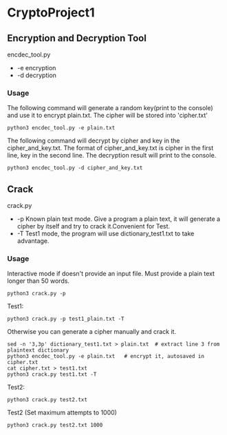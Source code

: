 # CryptoProject1

## Encryption and Decryption Tool
encdec_tool.py
+ -e encryption
+ -d decryption

### Usage
The following command will generate a random key(print to the console) and use it to encrypt plain.txt. The cipher will be stored into 'cipher.txt'
```
python3 encdec_tool.py -e plain.txt  
```

The following command will decrypt by cipher and key in the cipher_and_key.txt. The format of cipher_and_key.txt is cipher in the first line, key in the second line. The decryption result will print to the console.
```
python3 encdec_tool.py -d cipher_and_key.txt
```

## Crack
crack.py
+ -p Known plain text mode. Give a program a plain text, it will generate a cipher by itself and try to crack it.Convenient for Test.
+ -T Test1 mode, the program will use dictionary_test1.txt to take advantage.

### Usage
Interactive mode if doesn't provide an input file. Must provide a plain text longer than 50 words.
```
python3 crack.py -p
```
Test1: 
```
python3 crack.py -p test1_plain.txt -T
```
Otherwise you can generate a cipher manually and crack it.
```
sed -n '3,3p' dictionary_test1.txt > plain.txt  # extract line 3 from plaintext dictionary
python3 encdec_tool.py -e plain.txt   # encrypt it, autosaved in cipher.txt
cat cipher.txt > test1.txt
python3 crack.py test1.txt -T 
```
Test2:
```
python3 crack.py test2.txt
```
Test2 (Set maximum attempts to 1000)
```
python3 crack.py test2.txt 1000
```
